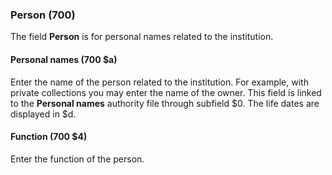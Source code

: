 ### Person (700)

The field **Person** is for personal names related to the institution.

#### Personal names (700 $a)

Enter the name of the person related to the institution. For example, with private collections you may enter the name of the owner. This field is linked to the **Personal names** authority file through subfield $0. The life dates are displayed in $d.

#### Function (700 $4)

Enter the function of the person.

